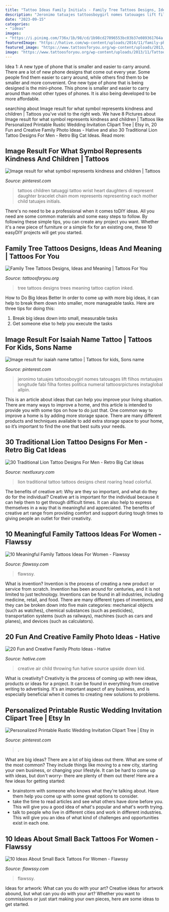 ```yaml
---
title: "Tattoo Ideas Family Initials - Family Tree Tattoos Designs, Ideas And Meaning"
description: "Jeronimo tatuajes tattoosboygirl nomes tatouages lift filhos mrtatuajes longitude fabi filha fontes política numeral tattoosrpictures instaglobal allpin"
date: "2023-09-15"
categories:
- "ideas"
images:
- "https://i.pinimg.com/736x/1b/98/cd/1b98cd27096553bc03b37e089361764a.jpg"
featuredImage: "https://hative.com/wp-content/uploads/2014/11/family-photo-ideas/9-fun-creative-family-photo-ideas.jpg"
featured_image: "https://www.tattoosforyou.org/wp-content/uploads/2013/11/Tattoos-Family-Tree.jpg"
image: "https://www.tattoosforyou.org/wp-content/uploads/2013/11/Tattoos-Family-Tree.jpg"
---
```



Idea 1: A new type of phone that is smaller and easier to carry around.
There are a lot of new phone designs that come out every year. Some people find them easier to carry around, while others find them to be smaller and more convenient. One new type of phone that is being designed is the mini-phone. This phone is smaller and easier to carry around than most other types of phones. It is also being developed to be more affordable.

	

		
searching about Image result for what symbol represents kindness and children | Tattoos you've visit to the right web. We have 8 Pictures about Image result for what symbol represents kindness and children | Tattoos like Personalized Printable Rustic Wedding Invitation Clipart Tree | Etsy in, 20 Fun and Creative Family Photo Ideas - Hative and also 30 Traditional Lion Tattoo Designs For Men - Retro Big Cat Ideas. Read more:
		
    
## Image Result For What Symbol Represents Kindness And Children | Tattoos

<img loading=lazy src="https://i.pinimg.com/736x/b5/42/64/b54264962c7ad9098362545b19dfb6e7--children-tattoos-for-moms-ideas-mother-children-tattoo-ideas.jpg" onerror="this.onerror=null;this.src='https://tse4.mm.bing.net/th?id=OIP._Gb6y9pLBCoxjXjumRfIYQAAAA&amp;pid=15.1';" alt="Image result for what symbol represents kindness and children | Tattoos">

_Source: pinterest.com_

>tattoos children tatuaggi tattoo wrist heart daughters di represent daughter bracelet chain mom represents representing each mother child tatuajes initials. 

	

There's no need to be a professional when it comes toDIY ideas. All you need are some common materials and some easy steps to follow. By following these simple tips, you can create any project you want. Whether it's a new piece of furniture or a simple fix for an existing one, these 10 easyDIY projects will get you started.

    
## Family Tree Tattoos Designs, Ideas And Meaning | Tattoos For You

<img loading=lazy src="https://www.tattoosforyou.org/wp-content/uploads/2013/11/Tattoos-Family-Tree.jpg" onerror="this.onerror=null;this.src='https://tse1.mm.bing.net/th?id=OIP.dl70cZ1W0Wlx4tWrHxCwMgHaLG&amp;pid=15.1';" alt="Family Tree Tattoos Designs, Ideas and Meaning | Tattoos For You">

_Source: tattoosforyou.org_

>tree tattoos designs trees meaning tattoo caption inked. 

	

How to Do Big Ideas Better
In order to come up with more big ideas, it can help to break them down into smaller, more manageable tasks. Here are three tips for doing this:
1. Break big ideas down into small, measurable tasks
2. Get someone else to help you execute the tasks

    
## Image Result For Isaiah Name Tattoo | Tattoos For Kids, Sons Name

<img loading=lazy src="https://i.pinimg.com/736x/30/1d/4e/301d4e7ea900b95655287d7e4d2f222c.jpg" onerror="this.onerror=null;this.src='https://tse3.mm.bing.net/th?id=OIP.8hnfEGpy5oSuVbHIcCv02AHaNO&amp;pid=15.1';" alt="Image result for isaiah name tattoo | Tattoos for kids, Sons name">

_Source: pinterest.com_

>jeronimo tatuajes tattoosboygirl nomes tatouages lift filhos mrtatuajes longitude fabi filha fontes política numeral tattoosrpictures instaglobal allpin. 

	

This is an article about ideas that can help you improve your living situation. There are many ways to improve a home, and this article is intended to provide you with some tips on how to do just that. One common way to improve a home is by adding more storage space. There are many different products and techniques available to add extra storage space to your home, so it’s important to find the one that best suits your needs.

    
## 30 Traditional Lion Tattoo Designs For Men - Retro Big Cat Ideas

<img loading=lazy src="http://nextluxury.com/wp-content/uploads/guys-roaring-traditional-lion-upper-chest-tattoos.jpg" onerror="this.onerror=null;this.src='https://tse1.mm.bing.net/th?id=OIP.RgdKRmuzoIAPEXVtY7PmXAHaLH&amp;pid=15.1';" alt="30 Traditional Lion Tattoo Designs For Men - Retro Big Cat Ideas">

_Source: nextluxury.com_

>lion traditional tattoo tattoos designs chest roaring head colorful. 

	

The benefits of creative art: Why are they so important, and what do they do for the individual?
Creative art is important for the individual because it can help them to get through difficult times. It can also help to express themselves in a way that is meaningful and appreciated. The benefits of creative art range from providing comfort and support during tough times to giving people an outlet for their creativity.

    
## 10 Meaningful Family Tattoos Ideas For Women - Flawssy

<img loading=lazy src="http://flawssy.com/wp-content/uploads/2016/06/Family-Tree-Tattoo-Designs-for-Men.jpg" onerror="this.onerror=null;this.src='https://tse4.mm.bing.net/th?id=OIP.si49lzu2PjJ2gAQKOiXZcQHaLL&amp;pid=15.1';" alt="10 Meaningful Family Tattoos Ideas For Women - Flawssy">

_Source: flawssy.com_

>flawssy. 

	

What is invention?
Invention is the process of creating a new product or service from scratch. Invention has been around for centuries, and it is not limited to just technology. Inventions can be found in all industries, including medicine, retail, and food. There are many different types of inventions, and they can be broken down into five main categories: mechanical objects (such as watches), chemical substances (such as pesticides), transportation systems (such as railways), machines (such as cars and planes), and devices (such as calculators).

    
## 20 Fun And Creative Family Photo Ideas - Hative

<img loading=lazy src="https://hative.com/wp-content/uploads/2014/11/family-photo-ideas/9-fun-creative-family-photo-ideas.jpg" onerror="this.onerror=null;this.src='https://tse2.mm.bing.net/th?id=OIP.gh41BjgM6HvW1Hn8TSz0rwHaLK&amp;pid=15.1';" alt="20 Fun and Creative Family Photo Ideas - Hative">

_Source: hative.com_

>creative air child throwing fun hative source upside down kid. 

	

What is creativity?
Creativity is the process of coming up with new ideas, products or ideas for a project. It can be found in everything from creative writing to advertising. It's an important aspect of any business, and is especially beneficial when it comes to creating new solutions to problems.

    
## Personalized Printable Rustic Wedding Invitation Clipart Tree | Etsy In

<img loading=lazy src="https://i.pinimg.com/736x/1b/98/cd/1b98cd27096553bc03b37e089361764a.jpg" onerror="this.onerror=null;this.src='https://tse3.mm.bing.net/th?id=OIP.21J4QXu9cyf__21f6ZbKTwHaK6&amp;pid=15.1';" alt="Personalized Printable Rustic Wedding Invitation Clipart Tree | Etsy in">

_Source: pinterest.com_

>. 

	

What are big ideas?
There are a lot of big ideas out there. What are some of the most common? They include things like moving to a new city, starting your own business, or changing your lifestyle. It can be hard to come up with ideas, but don't worry- there are plenty of them out there! Here are a few ideas for getting started: 
- brainstorm with someone who knows what they're talking about. Have them help you come up with some great options to consider. 
- take the time to read articles and see what others have done before you. This will give you a good idea of what's popular and what's worth trying. 
- talk to people who live in different cities and work in different industries. This will give you an idea of what kind of challenges and opportunities exist in each one.

    
## 10 Ideas About Small Back Tattoos For Women - Flawssy

<img loading=lazy src="https://www.flawssy.com/wp-content/uploads/2016/06/small-back-tattoos-for-womens.jpg" onerror="this.onerror=null;this.src='https://tse3.mm.bing.net/th?id=OIP.q_t3KeZ8wjZG4dxjyM_pcQHaJ4&amp;pid=15.1';" alt="10 Ideas About Small Back Tattoos For Women - Flawssy">

_Source: flawssy.com_

>flawssy. 

	

Ideas for artwork: What can you do with your art?
Creative ideas for artwork abound, but what can you do with your art? Whether you want to commissions or just start making your own pieces, here are some ideas to get started.

